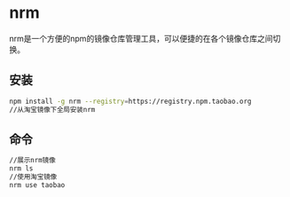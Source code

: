 # nrm 
nrm是一个方便的npm的镜像仓库管理工具，可以便捷的在各个镜像仓库之间切换。

## 安装
```bash
npm install -g nrm --registry=https://registry.npm.taobao.org
//从淘宝镜像下全局安装nrm
```

## 命令
```bash
//展示nrm镜像
nrm ls   
//使用淘宝镜像
nrm use taobao
```
